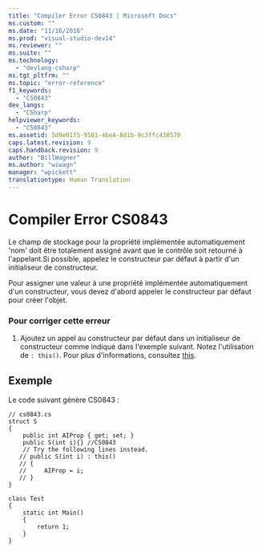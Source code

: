 ```yaml
---
title: "Compiler Error CS0843 | Microsoft Docs"
ms.custom: ""
ms.date: "11/16/2016"
ms.prod: "visual-studio-dev14"
ms.reviewer: ""
ms.suite: ""
ms.technology: 
  - "devlang-csharp"
ms.tgt_pltfrm: ""
ms.topic: "error-reference"
f1_keywords: 
  - "CS0843"
dev_langs: 
  - "CSharp"
helpviewer_keywords: 
  - "CS0843"
ms.assetid: 5d9e01f5-9581-46e4-8d1b-9c3ffc438570
caps.latest.revision: 9
caps.handback.revision: 9
author: "BillWagner"
ms.author: "wiwagn"
manager: "wpickett"
translationtype: Human Translation
---
```

# Compiler Error CS0843
Le champ de stockage pour la propriété implémentée automatiquement 'nom' doit être totalement assigné avant que le contrôle soit retourné à l'appelant.Si possible, appelez le constructeur par défaut à partir d'un initialiseur de constructeur.  
  
 Pour assigner une valeur à une propriété implémentée automatiquement d'un constructeur, vous devez d'abord appeler le constructeur par défaut pour créer l'objet.  
  
### Pour corriger cette erreur  
  
1.  Ajoutez un appel au constructeur par défaut dans un initialiseur de constructeur comme indiqué dans l'exemple suivant.  Notez l'utilisation de `: this()`.  Pour plus d'informations, consultez [this](../../../csharp/language-reference/keywords/this.md).  
  
## Exemple  
 Le code suivant génère CS0843 :  
  
```  
// cs0843.cs  
struct S  
{  
    public int AIProp { get; set; }  
    public S(int i){} //CS0843  
    // Try the following lines instead.  
   // public S(int i) : this()  
   // {  
   //     AIProp = i;  
   // }  
}  
  
class Test  
{  
    static int Main()  
    {  
        return 1;  
    }  
}  
```